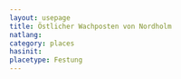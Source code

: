 ```yaml
---
layout: usepage
title: Östlicher Wachposten von Nordholm
natlang:
category: places
hasinit:
placetype: Festung
---
```

